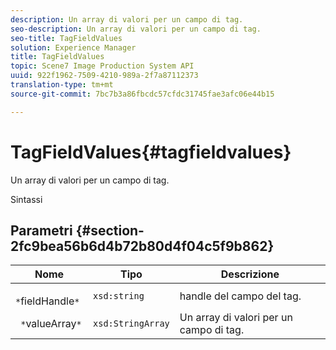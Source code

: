 ```yaml
---
description: Un array di valori per un campo di tag.
seo-description: Un array di valori per un campo di tag.
seo-title: TagFieldValues
solution: Experience Manager
title: TagFieldValues
topic: Scene7 Image Production System API
uuid: 922f1962-7509-4210-989a-2f7a87112373
translation-type: tm+mt
source-git-commit: 7bc7b3a86fbcdc57cfdc31745fae3afc06e44b15

---
```



# TagFieldValues{#tagfieldvalues}

Un array di valori per un campo di tag.

Sintassi

## Parametri {#section-2fc9bea56b6d4b72b80d4f04c5f9b862}

| Nome | Tipo | Descrizione |
|---|---|---|
| ` *`fieldHandle`*` | `xsd:string` | handle del campo del tag. |
| ` *`valueArray`*` | `xsd:StringArray` | Un array di valori per un campo di tag. |

